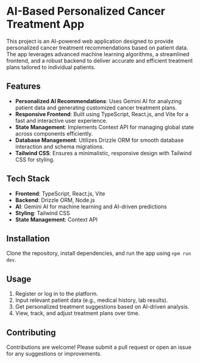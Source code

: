 # AI-Based Personalized Cancer Treatment App

This project is an AI-powered web application designed to provide personalized cancer treatment recommendations based on patient data. The app leverages advanced machine learning algorithms, a streamlined frontend, and a robust backend to deliver accurate and efficient treatment plans tailored to individual patients.

## Features

- **Personalized AI Recommendations**: Uses Gemini AI for analyzing patient data and generating customized cancer treatment plans.
- **Responsive Frontend**: Built using TypeScript, React.js, and Vite for a fast and interactive user experience.
- **State Management**: Implements Context API for managing global state across components efficiently.
- **Database Management**: Utilizes Drizzle ORM for smooth database interaction and schema migrations.
- **Tailwind CSS**: Ensures a minimalistic, responsive design with Tailwind CSS for styling.

## Tech Stack

- **Frontend**: TypeScript, React.js, Vite
- **Backend**: Drizzle ORM, Node.js
- **AI**: Gemini AI for machine learning and AI-driven predictions
- **Styling**: Tailwind CSS
- **State Management**: Context API

## Installation

Clone the repository, install dependencies, and run the app using `npm run dev`.

## Usage

1. Register or log in to the platform.
2. Input relevant patient data (e.g., medical history, lab results).
3. Get personalized treatment suggestions based on AI-driven analysis.
4. View, track, and adjust treatment plans over time.

## Contributing

Contributions are welcome! Please submit a pull request or open an issue for any suggestions or improvements.

